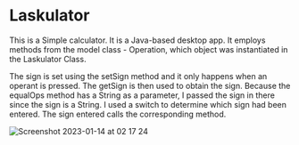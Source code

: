 # Laskulator
This is a Simple calculator. It is a Java-based desktop app. 
It employs methods from the model class - Operation, which object was instantiated in the Laskulator Class.

The sign is set using the setSign method and it only happens when an operant is pressed. 
The getSign is then used to obtain the sign. Because the 
equalOps method has a String as a parameter, I passed the sign in there since the sign is a String. 
I used a switch to determine which sign had been entered. The sign entered calls the corresponding
method.


![Screenshot 2023-01-14 at 02 17 24](https://user-images.githubusercontent.com/57866950/212446290-d8641220-42dd-4058-9ccc-740d4cb45c2b.png)

